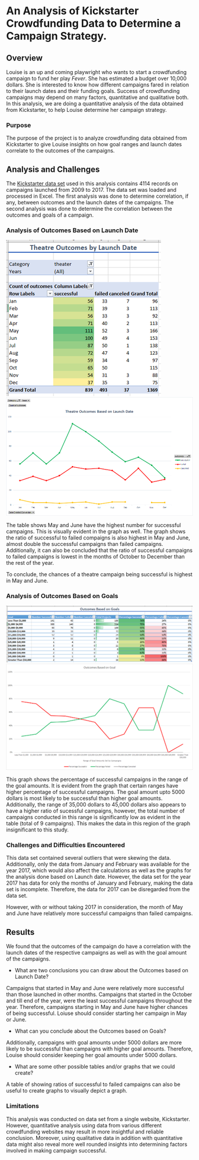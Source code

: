 # An Analysis of Kickstarter Crowdfunding Data to Determine a Campaign Strategy. 

## Overview 

Louise is an up and coming playwright who wants to start a crowdfunding campaign to fund her play *Fever*. She has estimated a budget over 10,000 dollars. She is interested to know how different campaigns fared in relation to their launch dates and their funding goals. Success of crowdfunding campaigns may depend on many factors, quantitative and qualitative both. In this analysis, we are doing a quantitative analysis of the data obtained from Kickstarter, to help Louise determine her campaign strategy.

### Purpose

The purpose of the project is to analyze crowdfunding data obtained from Kickstarter to give Louise insights on how goal ranges and launch dates correlate to the outcomes of the campaigns. 

## Analysis and Challenges

The [Kickstarter data set](Kickstarter_Challenge.xlsx) used in this analysis contains 4114 records on campaigns launched from 2009 to 2017. The data set was loaded and processed in Excel. The first analysis was done to determine correlation, if any, between outcomes and the launch dates of the campaigns. The second analysis was done to determine the correlation between the outcomes and goals of a campaign. 

### Analysis of Outcomes Based on Launch Date

![Table of Theatre Outcomes Versus Launch Date](/Resources/Extra/Theater_Outcomes_vs_Launch_Table.png) 
![Graph of Theatre Outcomes Versus Launch Date](Resources/Theater_Outcomes_vs_Launch.png)

The table shows May and June have the highest number for successful campaigns. This is visually evident in the graph as well. The graph shows the ratio of successful to failed compaigns is also highest in May and June, almost double the successful campaigns than failed campaigns. Additionally, it can also be concluded that the ratio of successful campaigns to failed campaigns is lowest in the months of October to December than the rest of the year. 

To conclude, the chances of a theatre campaign being successful is highest in May and June.


### Analysis of Outcomes Based on Goals

![Table of Theatre Outcomes Versus Goals](Resources/Extra/Outcomes_vs_Goals_Table.png)
![Graph of Theatre Outcomes Versus Goals](Resources/Outcomes_vs_Goals.png)

This graph shows the percentage of successful campaigns in the range of the goal amounts. It is evident from the graph that certain ranges have higher percentage of successful campaigns. The goal amount upto 5000 dollars is most likely to be successful than higher goal amounts. Additionally, the range of 35,000 dollars to 45,000 dollars also appears to have a higher ratio of sucessful campaigns, however, the total number of campaigns conducted in this range is significantly low as evident in the table (total of 9 campaigns). This makes the data in this region of the graph insignificant to this study.   

### Challenges and Difficulties Encountered

This data set contained several outliers that were skewing the data. Additionally, only the data from January and February was available for the year 2017, which would also affect the calculations as well as the graphs for the analysis done based on Launch date. 
However, the data set for the year 2017 has data for only the months of January and February, making the data set is incomplete. Therefore, the data for 2017 can be disregarded from the data set.

However, with or without taking 2017 in consideration, the month of May and June have relatively more successful campaigns than failed campaigns. 

## Results

We found that the outcomes of the campaign do have a correlation with the launch dates of the respective campaigns as well as with the goal amount of the campaigns.  

- What are two conclusions you can draw about the Outcomes based on Launch Date?

Campaigns that started in May and June were relatively more successful than those launched in other months. Campaigns that started in the October and till end of the year, were the least successful campaigns throughout the year. Therefore, campaigns starting in May and June have higher chances of being successful. Loiuse should consider starting her campaign in May or June. 

- What can you conclude about the Outcomes based on Goals?

Additionally, campaigns with goal amounts under 5000 dollars are more likely to be successful than campaigns with higher goal amounts. Therefore, Louise should consider keeping her goal amounts under 5000 dollars.  

- What are some other possible tables and/or graphs that we could create?

A table of showing ratios of successful to failed campaigns can also be useful to create graphs to visually depict a graph. 

### Limitations

This analysis was conducted on data set from a single website, Kickstarter. However, quantitative analysis using data from various different crowdfunding websites may result in more insightful and reliable conclusion. Moreover, using qualitative data in addition with quantitative data might also reveal more well rounded insights into determining factors involved in making campaign successful. 





